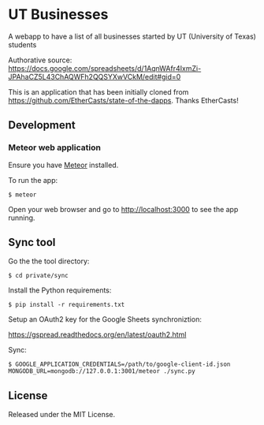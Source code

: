 # UT Businesses

A webapp to have a list of all businesses started by UT (University of Texas) students

Authorative source: https://docs.google.com/spreadsheets/d/1AqnWAfr4IxmZi-JPAhaCZ5L43ChAQWFh2QQSYXwVCkM/edit#gid=0

This is an application that has been initially cloned from https://github.com/EtherCasts/state-of-the-dapps. Thanks EtherCasts!

## Development

### Meteor web application

Ensure you have [Meteor](https://www.meteor.com/install) installed.

To run the app:

    $ meteor

Open your web browser and go to [http://localhost:3000](http://localhost:3000) to see the app running.

## Sync tool

Go the the tool directory:

    $ cd private/sync

Install the Python requirements:

    $ pip install -r requirements.txt

Setup an OAuth2 key for the Google Sheets synchroniztion:

https://gspread.readthedocs.org/en/latest/oauth2.html

Sync:

    $ GOOGLE_APPLICATION_CREDENTIALS=/path/to/google-client-id.json MONGODB_URL=mongodb://127.0.0.1:3001/meteor ./sync.py

## License

Released under the MIT License.
